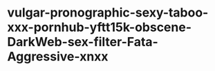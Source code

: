 # vulgar-pronographic-sexy-taboo-xxx-pornhub-yftt15k-obscene-DarkWeb-sex-filter-Fata-Aggressive-xnxx